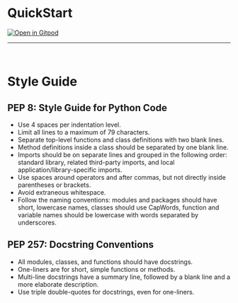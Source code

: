 # QuickStart
[![Open in Gitpod](https://gitpod.io/button/open-in-gitpod.svg)](https://gitpod.io/#https://github.com/Samagra-Development/ai-tools)
<hr>
<br>

# Style Guide

## PEP 8: Style Guide for Python Code

- Use 4 spaces per indentation level.
- Limit all lines to a maximum of 79 characters.
- Separate top-level functions and class definitions with two blank lines.
- Method definitions inside a class should be separated by one blank line.
- Imports should be on separate lines and grouped in the following order: standard library, related third-party imports, and local application/library-specific imports.
- Use spaces around operators and after commas, but not directly inside parentheses or brackets.
- Avoid extraneous whitespace.
- Follow the naming conventions: modules and packages should have short, lowercase names, classes should use CapWords, function and variable names should be lowercase with words separated by underscores.

## PEP 257: Docstring Conventions

- All modules, classes, and functions should have docstrings.
- One-liners are for short, simple functions or methods.
- Multi-line docstrings have a summary line, followed by a blank line and a more elaborate description.
- Use triple double-quotes for docstrings, even for one-liners.
